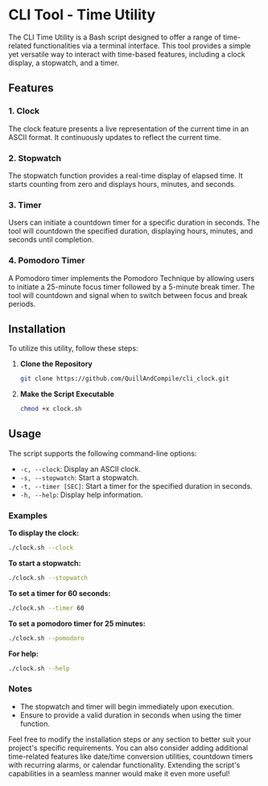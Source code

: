# CLI Tool - Time Utility

The CLI Time Utility is a Bash script designed to offer a range of time-related functionalities via a terminal interface. This tool provides a simple yet versatile way to interact with time-based features, including a clock display, a stopwatch, and a timer.

## Features

### 1. Clock
The clock feature presents a live representation of the current time in an ASCII format. It continuously updates to reflect the current time.

### 2. Stopwatch
The stopwatch function provides a real-time display of elapsed time. It starts counting from zero and displays hours, minutes, and seconds.

### 3. Timer
Users can initiate a countdown timer for a specific duration in seconds. The tool will countdown the specified duration, displaying hours, minutes, and seconds until completion.

### 4. Pomodoro Timer
A Pomodoro timer implements the Pomodoro Technique by allowing users to initiate a 25-minute focus timer followed by a 5-minute break timer. The tool will countdown and signal when to switch between focus and break periods.


## Installation

To utilize this utility, follow these steps:

1. **Clone the Repository**

    ```bash
    git clone https://github.com/QuillAndCompile/cli_clock.git
    ```

2. **Make the Script Executable**

    ```bash
    chmod +x clock.sh
    ```

## Usage

The script supports the following command-line options:

- `-c, --clock`: Display an ASCII clock.
- `-s, --stopwatch`: Start a stopwatch.
- `-t, --timer [SEC]`: Start a timer for the specified duration in seconds.
- `-h, --help`: Display help information.

### Examples

**To display the clock:**

```bash
./clock.sh --clock
```

**To start a stopwatch:**

```bash
./clock.sh --stopwatch
```

**To set a timer for 60 seconds:**

```bash
./clock.sh --timer 60
```

**To set a pomodoro timer for 25 minutes:**
```bash
./clock.sh --pomodoro
```

**For help:**

```bash
./clock.sh --help
```

### Notes

- The stopwatch and timer will begin immediately upon execution.
- Ensure to provide a valid duration in seconds when using the timer function.

Feel free to modify the installation steps or any section to better suit your project's specific requirements.
You can also consider adding additional time-related features like date/time conversion utilities, countdown timers with recurring alarms, or calendar functionality. Extending the script's capabilities in a seamless manner would make it even more useful!
